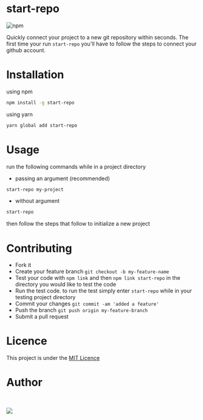# start-repo

![npm](https://img.shields.io/npm/dt/start-repo?color=red&style=flat-square)

Quickly connect your project to a new git repository within seconds. The first time your run `start-repo` you'll have to follow the steps to connect your github account.

# Installation

using npm

```sh
npm install -g start-repo
```

using yarn

```sh
yarn global add start-repo
```

# Usage

run the following commands while in a project directory

- passing an argument (recommended)

```sh
start-repo my-project
```

- without argument

```sh
start-repo
```

then follow the steps that follow to initialize a new project

# Contributing

- Fork it
- Create your feature branch `git checkout -b my-feature-name`
- Test your code with `npm link` and then `npm link start-repo` in the directory you would like to test the code
- Run the test code. to run the test simply enter `start-repo` while in your testing project directory
- Commit your changes `git commit -am 'added a feature'`
- Push the branch `git push origin my-feature-branch`
- Submit a pull request

# Licence

This project is under the [MIT Licence](https://raw.githubusercontent.com/mwelwankuta/start-repo/master/LICENSE)

# Author


<br/>

[![](https://img.shields.io/badge/Twitter-1DA1F2?style=for-the-badge&logo=twitter&logoColor=white)](https://twitter.com/Merlee4t)
